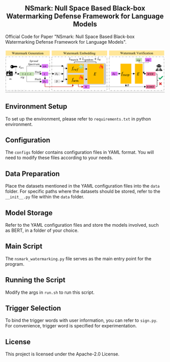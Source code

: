 <div align="center">
  <h2 align="center">NSmark: Null Space Based Black-box Watermarking Defense Framework for Language Models</h2>
</div>

Official Code for Paper "NSmark: Null Space Based Black-box Watermarking Defense Framework for Language Models".

![](overview.png)
## Environment Setup

To set up the environment, please refer to `requirements.txt` in python environment.

## Configuration

The `configs` folder contains configuration files in YAML format. You will need to modify these files according to your needs.

## Data Preparation

Place the datasets mentioned in the YAML configuration files into the `data` folder. For specific paths where the datasets should be stored, refer to the `__init__.py` file within the `data` folder.

## Model Storage

Refer to the YAML configuration files and store the models involved, such as BERT, in a folder of your choice.

## Main Script

The `nsmark_watermarking.py` file serves as the main entry point for the program.

## Running the Script

Modify the args in `run.sh` to run this script.

## Trigger Selection
To bind the trigger words with user information, you can refer to `sign.py`. For convenience, trigger word is specified for experimentation.


## License

This project is licensed under the Apache-2.0 License.
